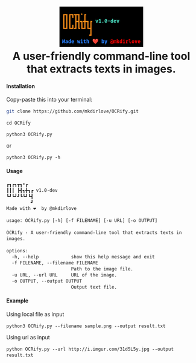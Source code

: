 <h1 align="center">
  <br>
  <a href="https://github.com/mkdirlove/OCRify"><img src="https://github.com/mkdirlove/OCRify/blob/main/logo.png" alt="OCRify"></a>
  <br>
  A user-friendly command-line tool that extracts texts in images.
  <br>
</h1>

#### Installation

Copy-paste this into your terminal:

```sh
git clone https://github.com/mkdirlove/OCRify.git
```
```
cd OCRify
```
```
python3 OCRify.py
```
or
```
python3 OCRify.py -h
```
#### Usage
``` 
┏┓┏┓┳┓•┏  
┃┃┃ ┣┫┓╋┓┏ v1.0-dev
┗┛┗┛┛┗┗┛┗┫
         ┛
Made with ❤️  by @mkdirlove

usage: OCRify.py [-h] [-f FILENAME] [-u URL] [-o OUTPUT]

OCRify - A user-friendly command-line tool that extracts texts in images.

options:
  -h, --help            show this help message and exit
  -f FILENAME, --filename FILENAME
                        Path to the image file.
  -u URL, --url URL     URL of the image.
  -o OUTPUT, --output OUTPUT
                        Output text file.

```
#### Example

Using local file as input
```
python3 OCRify.py --filename sample.png --output result.txt
```

Using url as input
```
python OCRify.py --url http://i.imgur.com/31d5L5y.jpg --output result.txt
```
